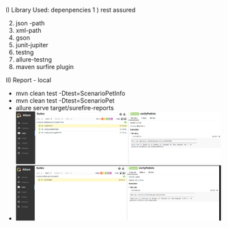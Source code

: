 I) Library Used: depenpencies
1 )  rest assured

2) json -path
3) xml-path
4) gson
5) junit-jupiter
6) testng
7) allure-testng
8) maven surfire plugin

II) Report - local

+ mvn clean test -Dtest=ScenarioPetInfo
+ mvn clean test -Dtest=ScenarioPet
+ allure serve target/surefire-reports
  ![img.png](img.png)
+ ![img_1.png](img_1.png)
